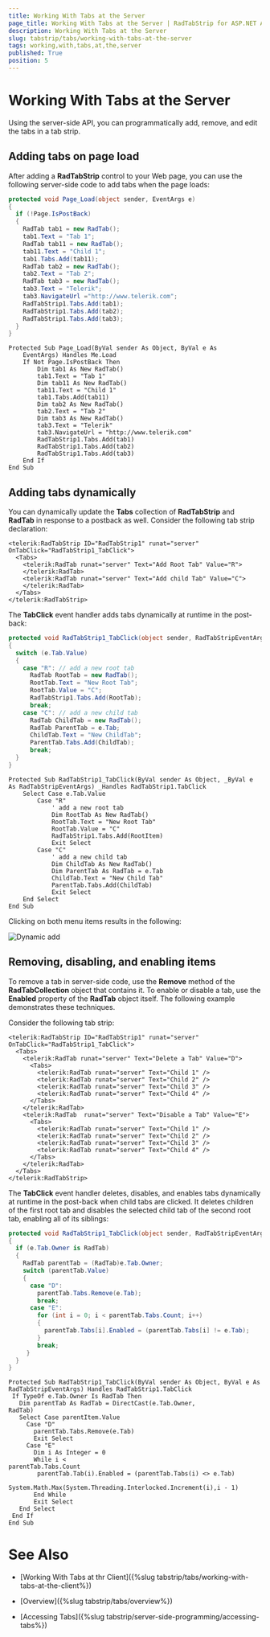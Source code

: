 ```yaml
---
title: Working With Tabs at the Server
page_title: Working With Tabs at the Server | RadTabStrip for ASP.NET AJAX Documentation
description: Working With Tabs at the Server
slug: tabstrip/tabs/working-with-tabs-at-the-server
tags: working,with,tabs,at,the,server
published: True
position: 5
---
```


# Working With Tabs at the Server

Using the server-side API, you can programmatically add, remove, and edit the tabs in a tab strip.

## Adding tabs on page load

After adding a **RadTabStrip** control to your Web page, you can use the following server-side code to add tabs when the page loads:


````C#
protected void Page_Load(object sender, EventArgs e)
{
  if (!Page.IsPostBack)
  {
    RadTab tab1 = new RadTab();
    tab1.Text = "Tab 1";
    RadTab tab11 = new RadTab();
    tab11.Text = "Child 1";
    tab1.Tabs.Add(tab11);
    RadTab tab2 = new RadTab();
    tab2.Text = "Tab 2";
    RadTab tab3 = new RadTab();
    tab3.Text = "Telerik";
    tab3.NavigateUrl ="http://www.telerik.com";
    RadTabStrip1.Tabs.Add(tab1);
    RadTabStrip1.Tabs.Add(tab2);
    RadTabStrip1.Tabs.Add(tab3);
  }
}				
````
````VB.NET
Protected Sub Page_Load(ByVal sender As Object, ByVal e As
    EventArgs) Handles Me.Load
    If Not Page.IsPostBack Then
        Dim tab1 As New RadTab()
        tab1.Text = "Tab 1"
        Dim tab11 As New RadTab()
        tab11.Text = "Child 1"
        tab1.Tabs.Add(tab11)
        Dim tab2 As New RadTab()
        tab2.Text = "Tab 2"
        Dim tab3 As New RadTab()
        tab3.Text = "Telerik"
        tab3.NavigateUrl = "http://www.telerik.com"
        RadTabStrip1.Tabs.Add(tab1)
        RadTabStrip1.Tabs.Add(tab2)
        RadTabStrip1.Tabs.Add(tab3)
    End If
End Sub		
````

## Adding tabs dynamically

You can dynamically update the **Tabs** collection of **RadTabStrip** and **RadTab** in response to a postback as well. Consider the following tab strip declaration:

````ASPNET	   	
<telerik:RadTabStrip ID="RadTabStrip1" runat="server" OnTabClick="RadTabStrip1_TabClick">
  <Tabs>
    <telerik:RadTab runat="server" Text="Add Root Tab" Value="R">
    </telerik:RadTab>
    <telerik:RadTab runat="server" Text="Add child Tab" Value="C">
    </telerik:RadTab>
  </Tabs>
</telerik:RadTabStrip>				
````

The **TabClick** event handler adds tabs dynamically at runtime in the post-back:


````C#
protected void RadTabStrip1_TabClick(object sender, RadTabStripEventArgs e)
{
  switch (e.Tab.Value)
  {
    case "R": // add a new root tab
      RadTab RootTab = new RadTab();
      RootTab.Text = "New Root Tab";
      RootTab.Value = "C";
      RadTabStrip1.Tabs.Add(RootTab);
      break;
    case "C": // add a new child tab
      RadTab ChildTab = new RadTab();
      RadTab ParentTab = e.Tab;
      ChildTab.Text = "New ChildTab";
      ParentTab.Tabs.Add(ChildTab);
      break;
  }
}				
````
````VB.NET
Protected Sub RadTabStrip1_TabClick(ByVal sender As Object, _ByVal e As RadTabStripEventArgs) _Handles RadTabStrip1.TabClick
    Select Case e.Tab.Value
        Case "R"
            ' add a new root tab
            Dim RootTab As New RadTab()
            RootTab.Text = "New Root Tab"
            RootTab.Value = "C"
            RadTabStrip1.Tabs.Add(RootItem)
            Exit Select
        Case "C"
            ' add a new child tab
            Dim ChildTab As New RadTab()
            Dim ParentTab As RadTab = e.Tab
            ChildTab.Text = "New Child Tab"
            ParentTab.Tabs.Add(ChildTab)
            Exit Select
    End Select
End Sub
````

Clicking on both menu items results in the following:

![Dynamic add](images/tabstrip_dynamicadd.png)

## Removing, disabling, and enabling items

To remove a tab in server-side code, use the **Remove** method of the **RadTabCollection** object that contains it. To enable or disable a tab, use the **Enabled** property of the **RadTab** object itself. The following example demonstrates these techniques.

Consider the following tab strip:

````ASPNET
<telerik:RadTabStrip ID="RadTabStrip1" runat="server" OnTabClick="RadTabStrip1_TabClick">
  <Tabs>
    <telerik:RadTab runat="server" Text="Delete a Tab" Value="D">
      <Tabs>
        <telerik:RadTab runat="server" Text="Child 1" />
        <telerik:RadTab runat="server" Text="Child 2" />
        <telerik:RadTab runat="server" Text="Child 3" />
        <telerik:RadTab runat="server" Text="Child 4" />
      </Tabs>
    </telerik:RadTab>
    <telerik:RadTab  runat="server" Text="Disable a Tab" Value="E">
      <Tabs>
        <telerik:RadTab runat="server" Text="Child 1" />
        <telerik:RadTab runat="server" Text="Child 2" />
        <telerik:RadTab runat="server" Text="Child 3" />
        <telerik:RadTab runat="server" Text="Child 4" />
      </Tabs>
    </telerik:RadTab>
  </Tabs>
</telerik:RadTabStrip>				
````

The **TabClick** event handler deletes, disables, and enables tabs dynamically at runtime in the post-back when child tabs are clicked. It deletes children of the first root tab and disables the selected child tab of the second root tab, enabling all of its siblings:

````C#
protected void RadTabStrip1_TabClick(object sender, RadTabStripEventArgs e)
{
  if (e.Tab.Owner is RadTab)
  {
    RadTab parentTab = (RadTab)e.Tab.Owner;
    switch (parentTab.Value)
    {
      case "D":
        parentTab.Tabs.Remove(e.Tab);
        break;
      case "E":
        for (int i = 0; i < parentTab.Tabs.Count; i++)
        {
          parentTab.Tabs[i].Enabled = (parentTab.Tabs[i] != e.Tab);
        }
        break;
     }
  }
}
````
````VB.NET
Protected Sub RadTabStrip1_TabClick(ByVal sender As Object, ByVal e As RadTabStripEventArgs) Handles RadTabStrip1.TabClick
 If TypeOf e.Tab.Owner Is RadTab Then
   Dim parentTab As RadTab = DirectCast(e.Tab.Owner,
RadTab)
   Select Case parentItem.Value
     Case "D"
       parentTab.Tabs.Remove(e.Tab)
       Exit Select
     Case "E"
       Dim i As Integer = 0
       While i <
parentTab.Tabs.Count
        parentTab.Tab(i).Enabled = (parentTab.Tabs(i) <> e.Tab)

System.Math.Max(System.Threading.Interlocked.Increment(i),i - 1)
       End While
       Exit Select
   End Select
 End If
End Sub				
````


# See Also

 * [Working With Tabs at thr Client]({%slug tabstrip/tabs/working-with-tabs-at-the-client%})

 * [Overview]({%slug tabstrip/tabs/overview%})

 * [Accessing Tabs]({%slug tabstrip/server-side-programming/accessing-tabs%})
